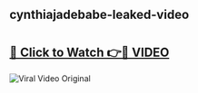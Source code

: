 ## cynthiajadebabe-leaked-video 

# <h2><a href="http://freeplayer.one?title=cynthiajadebabe-leaked-video&ref=21J">🔗 Click to Watch 👉🔴 VIDEO</a></h2>

<a href="http://freeplayer.one?title=cynthiajadebabe-leaked-video&ref=21J" rel="nofollow" data-target="animated-image.originalLink"><img src="https://i.ibb.co.com/xMMVF88/686577567.gif" alt="Viral Video Original" style="max-width: 100%; display: inline-block;" data-target="animated-image.originalImage"></a>

